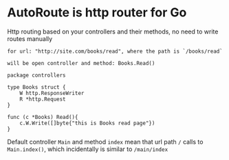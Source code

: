 # AutoRoute is http router for Go

Http routing based on your controllers and their methods, no need to write routes manually

	
	for url: "http://site.com/books/read", where the path is `/books/read`

	will be open controller and method: Books.Read()

	package controllers

	type Books struct {
		W http.ResponseWriter
		R *http.Request
	}

	func (c *Books) Read(){
		c.W.Write([]byte{"this is Books read page"})
	}



Default controller `Main` and method `index` mean that url path `/` calls to `Main.index()`, which incidentally is similar to `/main/index`

